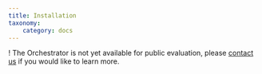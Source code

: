 ```yaml
---
title: Installation
taxonomy:
    category: docs
---
```


! The Orchestrator is not yet available for public evaluation, please [contact us](https://mender.io/contact?target=_blank) if you would like to learn more.


<!--
This needs to take into account binary installation procedure from
https://northerntech.atlassian.net/browse/MEN-7199

As temporary installation instructions, do the following:

1. Compile mender-update-orchestrator.

2. When preparing the `orch-install` folder in the Example section, drop the
   `mender-update-orchestrator` binary into the `orch-install/bin/` folder.
-->
